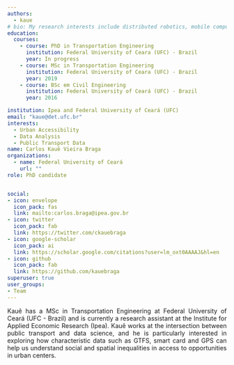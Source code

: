 ```yaml
---
authors:
  - kaue
# bio: My research interests include distributed robotics, mobile computing and programmable matter.
education:
  courses:
    - course: PhD in Transportation Engineering
      institution: Federal University of Ceara (UFC) - Brazil
      year: In progress
    - course: MSc in Transportation Engineering
      institution: Federal University of Ceara (UFC) - Brazil
      year: 2019
    - course: BSc em Civil Engineering 
      institution: Federal University of Ceará (UFC) - Brazil
      year: 2016

institution: Ipea and Federal University of Ceará (UFC)
email: "kaue@det.ufc.br"
interests:
  - Urban Accessibility
  - Data Analysis
  - Public Transport Data
name: Carlos Kauê Vieira Braga
organizations:
  - name: Federal University of Ceará
    url: ""
role: PhD candidate


social:
- icon: envelope
  icon_pack: fas
  link: mailto:carlos.braga@ipea.gov.br
- icon: twitter
  icon_pack: fab
  link: https://twitter.com/ckauebraga
- icon: google-scholar
  icon_pack: ai
  link: https://scholar.google.com/citations?user=lm_oxt0AAAAJ&hl=en
- icon: github
  icon_pack: fab
  link: https://github.com/kauebraga
superuser: true
user_groups:
- Team
---
```


<p align="justify"> Kauê has a MSc in Transportation Engineering at Federal University of Ceará (UFC - Brazil) and is currently a research assistant at the Institute for Applied Economic Research (Ipea). Kauê works at the intersection between public transport and data science, and he is particularly interested in exploring how characteristic data such as GTFS, smart card and GPS can help us understand social and spatial inequalities in access to opportunities in urban centers. </p>

